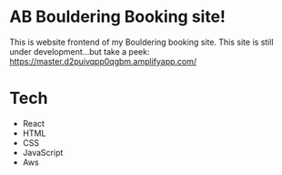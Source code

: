 # AB Bouldering Booking site!

This is website frontend of my Bouldering booking site. 
This site is still under development...but take a peek: https://master.d2puivqpp0qgbm.amplifyapp.com/

# Tech
- React
- HTML
- CSS
- JavaScript
- Aws


